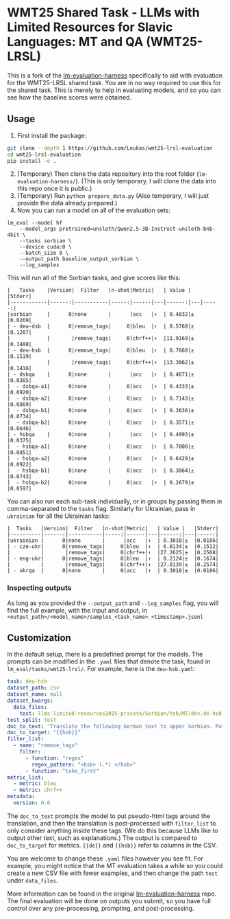 # WMT25 Shared Task - LLMs with Limited Resources for Slavic Languages: MT and QA (WMT25-LRSL)

This is a fork of the [lm-evaluation-harness](https://github.com/EleutherAI/lm-evaluation-harness) specifically to aid with evaluation for the WMT25-LRSL shared task. You are in no way required to use this for the shared task. This is merely to help in evaluating models, and so you can see how the baseline scores were obtained.

## Usage

1. First install the package:
```bash
git clone --depth 1 https://github.com/Leukas/wmt25-lrsl-evaluation
cd wmt25-lrsl-evaluation
pip install -e .
``` 
2. (Temporary) Then clone the data repository into the root folder (`lm-evaluation-harness/`). (This is only temporary, I will clone the data into this repo once it is public.)
3. (Temporary) Run `python prepare_data.py` (Also temporary, I will just provide the data already prepared.)
4. Now you can run a model on all of the evaluation sets:
```
lm_eval --model hf 
    --model_args pretrained=unsloth/Qwen2.5-3B-Instruct-unsloth-bnb-4bit \
    --tasks sorbian \
    --device cuda:0 \
    --batch_size 8 \
    --output_path baseline_output_sorbian \
    --log_samples
```

This will run all of the Sorbian tasks, and give scores like this:
```
|   Tasks    |Version|  Filter   |n-shot|Metric|   | Value |   |Stderr|
|------------|------:|-----------|-----:|------|---|------:|---|-----:|
|sorbian     |      0|none       |      |acc   |↑  | 0.4832|±  |0.0269|
| - deu-dsb  |      0|remove_tags|     0|bleu  |↑  | 0.5768|±  |0.1207|
|            |       |remove_tags|     0|chrf++|↑  |11.9169|±  |0.1488|
| - deu-hsb  |      0|remove_tags|     0|bleu  |↑  | 0.7668|±  |0.1519|
|            |       |remove_tags|     0|chrf++|↑  |13.3062|±  |0.1416|
| - dsbqa    |      0|none       |      |acc   |↑  | 0.4671|±  |0.0385|
|  - dsbqa-a1|      0|none       |     0|acc   |↑  | 0.4333|±  |0.0920|
|  - dsbqa-a2|      0|none       |     0|acc   |↑  | 0.7143|±  |0.0869|
|  - dsbqa-b1|      0|none       |     0|acc   |↑  | 0.3636|±  |0.0734|
|  - dsbqa-b2|      0|none       |     0|acc   |↑  | 0.3571|±  |0.0646|
| - hsbqa    |      0|none       |      |acc   |↑  | 0.4993|±  |0.0375|
|  - hsbqa-a1|      0|none       |     0|acc   |↑  | 0.7000|±  |0.0851|
|  - hsbqa-a2|      0|none       |     0|acc   |↑  | 0.6429|±  |0.0922|
|  - hsbqa-b1|      0|none       |     0|acc   |↑  | 0.3864|±  |0.0743|
|  - hsbqa-b2|      0|none       |     0|acc   |↑  | 0.2679|±  |0.0597|
```

You can also run each sub-task individually, or in groups by passing them in comma-separated to the `tasks` flag. 
Similarly for Ukrainian, pass in `ukrainian` for all the Ukrainian tasks:
```
|  Tasks   |Version|  Filter   |n-shot|Metric|   | Value |   |Stderr|
|----------|------:|-----------|-----:|------|---|------:|---|-----:|
|ukrainian |      0|none       |      |acc   |↑  | 0.3018|±  |0.0186|
| - cze-ukr|      0|remove_tags|     0|bleu  |↑  | 6.8134|±  |0.1512|
|          |       |remove_tags|     0|chrf++|↑  |27.2625|±  |0.2568|
| - eng-ukr|      0|remove_tags|     0|bleu  |↑  | 8.2124|±  |0.1674|
|          |       |remove_tags|     0|chrf++|↑  |27.0139|±  |0.2574|
| - ukrqa  |      0|none       |     0|acc   |↑  | 0.3018|±  |0.0186|
```

### Inspecting outputs
As long as you provided the `--output_path` and `--log_samples` flag, you will find the full example, with the input and output, in `<output_path>/<model_name>/samples_<task_name>_<timestamp>.jsonl`


## Customization
In the default setup, there is a predefined prompt for the models. The prompts can be modified in the `.yaml` files that denote the task, found in `lm_eval/tasks/wmt25-lrsl/`. 
For example, here is the `deu-hsb.yaml`:
```yaml
task: deu-hsb
dataset_path: csv
dataset_name: null
dataset_kwargs:
  data_files:  
    test: llms-limited-resources2025-private/Sorbian/hsb/MT/dev.de-hsb.csv
test_split: test
doc_to_text: "Translate the following German text to Upper Sorbian. Put it in this format <hsb> Upper Sorbian translation </hsb>.\n<deu> {{de}} </deu>"
doc_to_target: "{{hsb}}"
filter_list:
  - name: "remove_tags"
    filter:
      - function: "regex"
        regex_pattern: "<hsb> (.*) </hsb>"
      - function: "take_first"
metric_list:
  - metric: bleu
  - metric: chrf++
metadata:
  version: 0.0
```

The `doc_to_text` prompts the model to put pseudo-html tags around the translation, and then the translation is post-processed with `filter_list` to only consider anything inside these tags. (We do this because LLMs like to output other text, such as explanations.) The output is compared to `doc_to_target` for metrics. `{{de}}` and `{{hsb}}` refer to columns in the CSV. 

You are welcome to change these `.yaml` files however you see fit. For example, you might notice that the MT evaluation takes a while so you could create a new CSV file with fewer examples, and then change the path `test` under `data_files`.

More information can be found in the original [lm-evaluation-harness](https://github.com/EleutherAI/lm-evaluation-harness) repo. The final evaluation will be done on outputs you submit, so you have full control over any pre-processing, prompting, and post-processing. 
